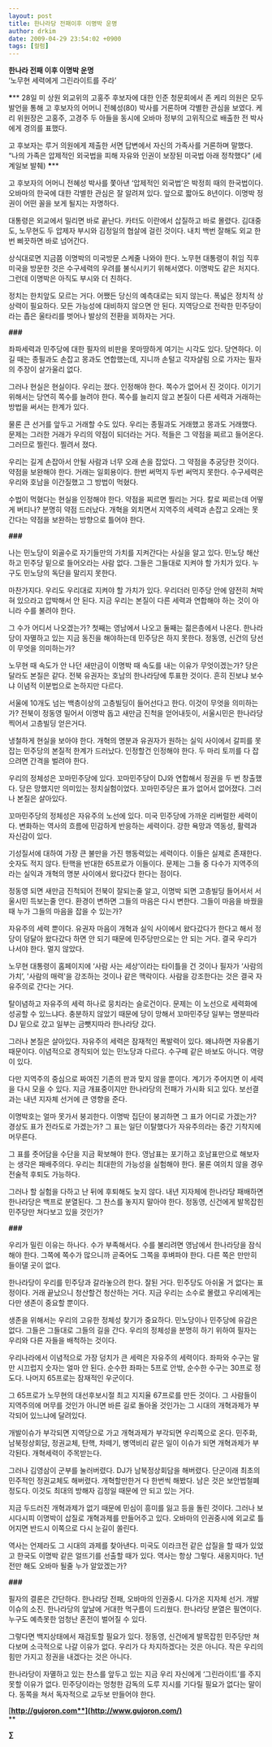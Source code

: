 ```yaml
---
layout: post
title: 한나라당 전패이후 이명박 운명
author: drkim
date: 2009-04-29 23:54:02 +0900
tags: [컬럼]
---
```

**한나라 전패 이후 이명박 운명**  
‘노무현 세력에게 그린라이트를 주라’

**\***** 28일 미 상원 외교위의 고홍주 후보자에 대한 인준 청문회에서 존 케리 의원은 모두 발언을 통해 고 후보자의 어머니 전혜성(80) 박사를 거론하며 각별한 관심을 보였다. 케리 위원장은 고홍주, 고경주 두 아들을 동시에 오바마 정부의 고위직으로 배출한 전 박사에게 경의를 표했다. 

고 후보자는 루거 의원에게 제출한 서면 답변에서 자신의 가족사를 거론하며 말했다. “나의 가족은 압제적인 외국법을 피해 자유와 인권이 보장된 미국법 아래 정착했다” (세계일보 발췌) **\*****

고 후보자의 어머니 전혜성 박사를 쫓아낸 ‘압제적인 외국법’은 박정희 때의 한국법이다. 오바마의 한국에 대한 각별한 관심은 잘 알려져 있다. 앞으로 짧아도 8년이다. 이명박 정권이 어떤 꼴을 보게 될지는 자명하다. 

대통령은 외교에서 밀리면 바로 끝난다. 카터도 이란에서 삽질하고 바로 몰렸다. 김대중도, 노무현도 두 압제자 부시와 김정일의 협살에 걸린 것이다. 내치 백번 잘해도 외교 한 번 삐끗하면 바로 넘어간다.

상식대로면 지금쯤 이명박의 미국방문 스케줄 나와야 한다. 노무현 대통령이 취임 직후 미국을 방문한 것은 수구세력의 우려를 불식시키기 위해서였다. 이명박도 같은 처지다. 그런데 이명박은 아직도 부시와 더 친하다.

정치는 한치앞도 모르는 거다. 어쨌든 당신의 예측대로는 되지 않는다. 폭넓은 정치적 상상력이 필요하다. 모든 가능성에 대비하지 않으면 안 된다. 지역당으로 전락한 민주당이라는 좁은 울타리를 벗어나 발상의 전환을 꾀하자는 거다. 

**###**

좌파세력과 민주당에 대한 필자의 비판을 못마땅하게 여기는 시각도 있다. 당연하다. 이길 때는 종필과도 손잡고 몽과도 연합했는데, 지니까 손털고 각자살림 으로 가자는 필자의 주장이 살가울리 없다.

그러나 현실은 현실이다. 우리는 졌다. 인정해야 한다. 쪽수가 없어서 진 것이다. 이기기 위해서는 당연히 쪽수를 늘려야 한다. 쪽수를 늘리지 않고 본질이 다른 세력과 거래하는 방법을 써서는 한계가 있다.

물론 큰 선거를 앞두고 거래할 수도 있다. 우리는 종필과도 거래했고 몽과도 거래했다. 문제는 그러한 거래가 우리의 약점이 되더라는 거다. 적들은 그 약점을 찌르고 들어온다. 그러므로 찔린다. 찔려서 졌다.

우리는 길게 손잡아서 안될 사람과 너무 오래 손을 잡았다. 그 약점을 추궁당한 것이다. 약점을 보완해야 한다. 거래는 일회용이다. 한번 써먹지 두번 써먹지 못한다. 수구세력은 우리와 호남을 이간질했고 그 방법이 먹혔다. 

수법이 먹혔다는 현실을 인정해야 한다. 약점을 찌르면 찔리는 거다. 칼로 찌르는데 어떻게 버티나? 분명히 약점 드러났다. 개혁을 외치면서 지역주의 세력과 손잡고 오래는 못간다는 약점을 보완하는 방향으로 틀어야 한다.

**###**

나는 민노당이 외골수로 자기들만의 가치를 지켜간다는 사실을 알고 있다. 민노당 해산하고 민주당 밑으로 들어오라는 사람 없다. 그들은 그들대로 지켜야 할 가치가 있다. 누구도 민노당의 독단을 말리지 못한다.

마찬가지다. 우리도 우리대로 지켜야 할 가치가 있다. 우리더러 민주당 안에 얌전히 쳐박혀 있으라고 압박해서 안 된다. 지금 우리는 본질이 다른 세력과 연합해야 하는 것이 아니라 수를 불려야 한다. 

그 수가 어디서 나오겠는가? 첫째는 영남에서 나오고 둘째는 젊은층에서 나온다. 한나라당이 자멸하고 있는 지금 동진을 해야하는데 민주당은 하지 못한다. 정동영, 신건의 당선이 무엇을 의미하는가? 

노무현 때 속도가 안 나던 새만금이 이명박 때 속도를 내는 이유가 무엇이겠는가? 당은 달라도 본질은 같다. 전북 유권자는 호남의 한나라당에 투표한 것이다. 흔히 진보냐 보수냐 이념적 이분법으로 논하지만 다르다. 

서울에 10개도 넘는 백층이상의 고층빌딩이 들어선다고 한다. 이것이 무엇을 의미하는가? 전북이 정동영 밀어서 이명박 돕고 새만금 진척을 얻어내듯이, 서울시민은 한나라당 찍어서 고층빌딩 얻은거다.

냉철하게 현실을 보아야 한다. 개혁의 명분과 유권자가 원하는 실익 사이에서 갈피를 못잡는 민주당의 본질적 한계가 드러났다. 인정할건 인정해야 한다. 두 마리 토끼를 다 잡으려면 간격을 벌려야 한다.

우리의 정체성은 꼬마민주당에 있다. 꼬마민주당이 DJ와 연합해서 정권을 두 번 창출했다. 당은 망했지만 의미있는 정치실험이었다. 꼬마민주당은 표가 없어서 없어졌다. 그러나 본질은 살아있다. 

꼬마민주당의 정체성은 자유주의 노선에 있다. 미국 민주당에 가까운 리버럴한 세력이다. 변화하는 역사의 흐름에 민감하게 반응하는 세력이다. 강한 욕망과 역동성, 활력과 자신감이 있다. 

기성질서에 대하여 가장 큰 불만을 가진 행동력있는 세력이다. 이들은 실제로 존재한다. 숫자도 적지 않다. 탄핵을 반대한 65프로가 이들이다. 문제는 그들 중 다수가 지역주의라는 실익과 개혁의 명분 사이에서 왔다갔다 한다는 점이다. 

정동영 되면 새만금 진척되어 전북이 잘되는줄 알고, 이명박 되면 고층빌딩 들어서서 서울시민 득보는줄 안다. 환경이 변하면 그들의 마음은 다시 변한다. 그들이 마음을 바꿨을 때 누가 그들의 마음을 잡을 수 있는가? 

자유주의 세력 뿐이다. 유권자 마음이 개혁과 실익 사이에서 왔다갔다가 한다고 해서 정당이 덩달아 왔다갔다 하면 안 되기 때문에 민주당만으로는 안 되는 거다. 결국 우리가 나서야 한다. 멀지 않았다.

노무현 대통령이 홈페이지에 ‘사람 사는 세상’이라는 타이틀을 건 것이나 필자가 ‘사람의 가치’, '사람의 매력'을 강조하는 것이나 같은 맥락이다. 사람을 강조한다는 것은 결국 자유주의로 간다는 거다. 

탈이념하고 자유주의 세력 하나로 뭉치라는 슬로건이다. 문제는 이 노선으로 세력화에 성공할 수 있느냐다. 충분하지 않았기 때문에 당이 망해서 꼬마민주당 일부는 명분따라 DJ 밑으로 갔고 일부는 금뺏지따라 한나라당 갔다. 

그러나 본질은 살아있다. 자유주의 세력은 잠재적인 폭발력이 있다. 왜냐하면 자유롭기 때문이다. 이념적으로 경직되어 있는 민노당과 다르다. 수구떼 같은 바보도 아니다. 역량이 있다. 

다만 지역주의 중심으로 짜여진 기존의 판과 맞지 않을 뿐이다. 계기가 주어지면 이 세력을 다시 모을 수 있다. 지금 개표중이지만 한나라당의 전패가 가시화 되고 있다. 보선결과는 내년 지자체 선거에 큰 영향을 준다. 

이명박호는 얼마 못가서 붕괴한다. 이명박 집단이 붕괴하면 그 표가 어디로 가겠는가? 경상도 표가 전라도로 가겠는가? 그 표는 일단 이탈했다가 자유주의라는 중간 기착지에 머무른다. 

그 표를 줏어담을 수단을 지금 확보해야 한다. 영남표는 포기하고 호남표만으로 해보자는 생각은 패배주의다. 우리는 최대한의 가능성을 실험해야 한다. 물론 여의치 않을 경우 전술적 후퇴도 가능하다.

그러나 할 실험을 다하고 난 뒤에 후퇴해도 늦지 않다. 내년 지자체에 한나라당 패배하면 한나라당은 백프로 분열된다. 그 찬스를 놓지지 말아야 한다. 정동영, 신건에게 발목잡힌 민주당만 쳐다보고 있을 것인가?

**###**

우리가 밀린 이유는 하나다. 수가 부족해서다. 수를 불리려면 영남에서 한나라당을 잠식해야 한다. 그쪽에 쪽수가 많으니까 곧죽어도 그쪽을 후벼파야 한다. 다른 쪽은 만만히 들이댈 곳이 없다. 

한나라당이 우리를 민주당과 갈라놓으려 한다. 잘된 거다. 민주당도 아쉬울 거 없다는 표정이다. 거래 끝났으니 청산할건 청산하는 거다. 지금 우리는 소수로 몰렸고 우리에게는 다만 생존이 중요할 뿐이다. 

생존을 위해서는 우리의 고유한 정체성 찾기가 중요하다. 민노당이나 민주당에 유감은 없다. 그들은 그들대로 그들의 길을 간다. 우리의 정체성을 분명히 하기 위하여 필자는 우리와 다른 자들을 배척하는 것이다. 

우리나라에서 이념적으로 가장 덩치가 큰 세력은 자유주의 세력이다. 좌파와 수구는 말만 시끄럽지 숫자는 얼마 안 된다. 순수한 좌파는 5프로 안밖, 순수한 수구는 30프로 정도다. 나머지 65프로는 잠재적인 우군이다. 

그 65프로가 노무현의 대선후보시절 최고 지지율 67프로를 만든 것이다. 그 사람들이 지역주의에 머무를 것인가 아니면 바른 길로 돌아올 것인가는 그 시대의 개혁과제가 부각되어 있느냐에 달려있다. 

개발이슈가 부각되면 지역당으로 가고 개혁과제가 부각되면 우리쪽으로 온다. 민주화, 남북정상회담, 정권교체, 탄핵, 차떼기, 병역비리 같은 일이 이슈가 되면 개혁과제가 부각된다. 개혁세력이 주목받는다.

그러나 김영삼이 군부를 눌러버렸다. DJ가 남북정상회담을 해버렸다. 단군이래 최초의 민주적인 정권교체도 해버렸다. 개혁할만한거 다 한번씩 해봤다. 남은 것은 보안법철폐 정도다. 이것도 최대의 방해자 김정일 때문에 안 되고 있는 거다. 

지금 두드러진 개혁과제가 없기 때문에 민심이 흥미를 잃고 등을 돌린 것이다. 그러나 보시다시피 이명박이 삽질로 개혁과제를 만들어주고 있다. 오바마의 인권중시에 외교로 틀어지면 반드시 이쪽으로 다시 눈길이 쏠린다. 

역사는 언제라도 그 시대의 과제를 찾아낸다. 미국도 이라크전 같은 삽질을 할 때가 있었고 한국도 이명박 같은 얼뜨기를 선출할 때가 있다. 역사는 항상 그렇다. 새옹지마다. 1년 전만 해도 오바마 될줄 누가 알았겠는가?

**###**

필자의 결론은 간단하다. 한나라당 전패, 오바마의 인권중시. 다가온 지자체 선거. 개발이슈의 소진. 한나라당의 앞날에 거대한 먹구름이 드리웠다. 한나라당 분열은 필연이다. 누구도 예측못한 엄청난 혼전이 벌어질 수 있다.

그렇다면 백지상태에서 재검토할 필요가 있다. 정동영, 신건에게 발목잡힌 민주당만 쳐다보며 소극적으로 나갈 이유가 없다. 우리가 다 차지하겠다는 것은 아니다. 작은 우리의 힘만 가지고 정권을 내겠다는 것은 아니다.

한나라당이 자멸하고 있는 찬스를 앞두고 있는 지금 우리 자신에게 ‘그린라이트’를 주지 못할 이유가 없다. 민주당이라는 멍청한 감독의 도루 지시를 기다릴 필요가 없다는 말이다. 동쪽을 쳐서 독자적으로 교두보 만들어야 한다.

[**http://gujoron.com**](http://www.gujoron.com/)**  
** 

**∑**